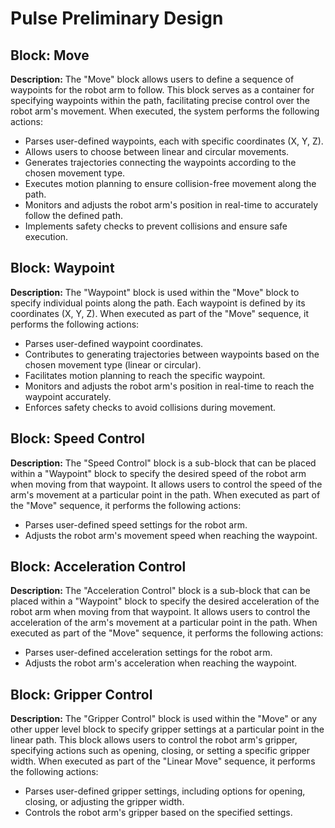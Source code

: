 # Pulse Preliminary Design

## Block: Move

**Description:**
The "Move" block allows users to define a sequence of waypoints for the robot arm to follow. This block serves as a container for specifying waypoints within the path, facilitating precise control over the robot arm's movement. When executed, the system performs the following actions:

- Parses user-defined waypoints, each with specific coordinates (X, Y, Z).
- Allows users to choose between linear and circular movements.
- Generates trajectories connecting the waypoints according to the chosen movement type.
- Executes motion planning to ensure collision-free movement along the path.
- Monitors and adjusts the robot arm's position in real-time to accurately follow the defined path.
- Implements safety checks to prevent collisions and ensure safe execution.

## Block: Waypoint

**Description:**
The "Waypoint" block is used within the "Move" block to specify individual points along the path. Each waypoint is defined by its coordinates (X, Y, Z). When executed as part of the "Move" sequence, it performs the following actions:

- Parses user-defined waypoint coordinates.
- Contributes to generating trajectories between waypoints based on the chosen movement type (linear or circular).
- Facilitates motion planning to reach the specific waypoint.
- Monitors and adjusts the robot arm's position in real-time to reach the waypoint accurately.
- Enforces safety checks to avoid collisions during movement.

## Block: Speed Control

**Description:**
The "Speed Control" block is a sub-block that can be placed within a "Waypoint" block to specify the desired speed of the robot arm when moving from that waypoint. It allows users to control the speed of the arm's movement at a particular point in the path. When executed as part of the "Move" sequence, it performs the following actions:

- Parses user-defined speed settings for the robot arm.
- Adjusts the robot arm's movement speed when  reaching the waypoint.

## Block: Acceleration Control

**Description:**
The "Acceleration Control" block is a sub-block that can be placed within a "Waypoint" block to specify the desired acceleration of the robot arm when moving from that waypoint. It allows users to control the acceleration of the arm's movement at a particular point in the path. When executed as part of the "Move" sequence, it performs the following actions:

- Parses user-defined acceleration settings for the robot arm.
- Adjusts the robot arm's acceleration when reaching the waypoint.

## Block: Gripper Control

**Description:**
The "Gripper Control" block is used within the "Move" or any other upper level block to specify gripper settings at a particular point in the linear path. This block allows users to control the robot arm's gripper, specifying actions such as opening, closing, or setting a specific gripper width. When executed as part of the "Linear Move" sequence, it performs the following actions:

- Parses user-defined gripper settings, including options for opening, closing, or adjusting the gripper width.
- Controls the robot arm's gripper based on the specified settings.
